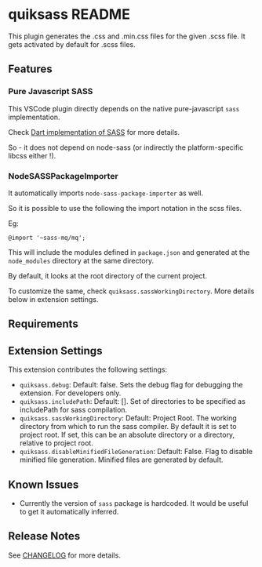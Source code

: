 # quiksass README

This plugin generates the .css and .min.css files for the given .scss file.
It gets activated by default for .scss files.

## Features

### Pure Javascript SASS

This VSCode plugin directly depends on the native pure-javascript `sass` implementation.

Check [Dart implementation of SASS](https://sass-lang.com/dart-sass) for more details.

So - it does not depend on node-sass (or indirectly the platform-specific libcss either !).

### NodeSASSPackageImporter

It automatically imports `node-sass-package-importer` as well.

So it is possible to use the following the import notation in the scss files.

Eg:

```
@import '~sass-mq/mq';
```

This will include the modules defined in `package.json` and generated at the `node_modules` directory at the same directory.

By default, it looks at the root directory of the current project.

To customize the same, check `quiksass.sassWorkingDirectory`. More details below in extension settings.

## Requirements



## Extension Settings

This extension contributes the following settings:

* `quiksass.debug`: Default: false. Sets the debug flag for debugging the extension. For developers only.
* `quiksass.includePath`: Default: []. Set of directories to be specified as includePath for sass compilation.
* `quiksass.sassWorkingDirectory`: Default: Project Root. The working directory from which to run the sass compiler. By default it is set to project root. If set, this can be an absolute directory or a directory, relative to project root.
* `quiksass.disableMinifiedFileGeneration`: Default: False. Flag to disable minified file generation. Minified files are generated by default.

## Known Issues

* Currently the version of ```sass``` package is hardcoded. It would be useful to get it automatically inferred.

## Release Notes

See [CHANGELOG](CHANGELOG.md) for more details.
